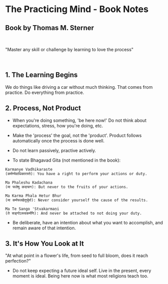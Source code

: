 # The Practicing Mind - Book Notes

## Book by Thomas M. Sterner

<br>

"Master any skill or challenge by learning to love the process"

<br>

## 1. The Learning Begins

We do things like driving a car without much thinking. That comes from practice. Do everything from practice.

## 2. Process, Not Product

* When you're doing something, 'be here now!' Do not think about expectations, stress, how you're doing, etc.
* Make the 'process' the goal, not the 'product'. Product follows automatically once the process is done well.
* Do not learn passively, practive actively.

* To state Bhagavad Gita (not mentioned in the book):

```
Karmanye Vadhikaraste
(कर्मण्येवाधिकारस्ते): You have a right to perform your actions or duty.

Ma Phaleshu Kadachana
(मा फलेषु कदाचन): But never to the fruits of your actions.

Ma Karma Phala Hetur Bhur
(मा कर्मफलहेतुर्भूर्मा): Never consider yourself the cause of the results.

Ma Te Sango 'Stvakarmaṇi
(ते सङ्गोऽस्त्वकर्मणि): And never be attached to not doing your duty.
```

* Be deliberate, have an intention about what you want to accomplish, and remain aware of that intention.

## 3. It's How You Look at It

"At what point in a flower's life, from seed to full bloom, does it reach perfection?"

* Do not keep expecting a future ideal self. Live in the present, every moment is ideal. Being here now is what most religions teach too.

